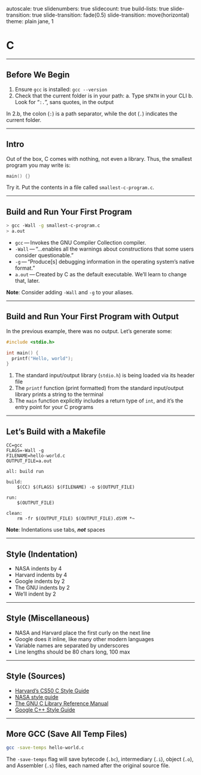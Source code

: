 autoscale: true
slidenumbers: true
slidecount: true
build-lists: true
slide-transition: true
slide-transition: fade(0.5)
slide-transition: move(horizontal)
theme: plain jane, 1

# C

---

## Before We Begin

1. Ensure `gcc` is installed: `gcc --version`
2. Check that the current folder is in your path:
    a. Type `$PATH` in your CLI
    b. Look for “`:.`”, sans quotes, in the output

In 2.b, the colon (`:`) is a path separator, while the dot (`.`) indicates the current folder.

---

## Intro

Out of the box, C comes with nothing, not even a library. Thus, the smallest program you may write is:

```C
main() {}
```

Try it. Put the contents in a file called `smallest-c-program.c`.

---

## Build and Run Your First Program

```bash
> gcc -Wall -g smallest-c-program.c
> a.out
```

* `gcc` — Invokes the GNU Compiler Collection compiler.
* `-Wall` — “…enables all the warnings about constructions that some users consider questionable.”
* `-g` — “Produce[s] debugging information in the operating system’s native format.”
* `a.out` — Created by C as the default executable. We’ll learn to change that, later.

**Note**: Consider adding `-Wall` and `-g` to your aliases.

---

## Build and Run Your First Program with Output

In the previous example, there was no output. Let’s generate some:

```C
#include <stdio.h>

int main() {
  printf("Hello, world");
}
```

1. The standard input/output library (`stdio.h`) is being loaded via its header file
2. The `printf` function (print formatted) from the standard input/output library prints a string to the terminal
3. The `main` function explicitly includes a return type of `int`, and it’s the entry point for your C programs

---

## Let’s Build with a Makefile

```make
CC=gcc
FLAGS=-Wall -g
FILENAME=hello-world.c
OUTPUT_FILE=a.out

all: build run

build:
	$(CC) $(FLAGS) $(FILENAME) -o $(OUTPUT_FILE)

run:
	$(OUTPUT_FILE)

clean:
	rm -fr $(OUTPUT_FILE) $(OUTPUT_FILE).dSYM *~
```

**Note**: Indentations use tabs, **_not_** spaces

---

## Style (Indentation)

* NASA indents by 4
* Harvard indents by 4
* Google indents by 2
* The GNU indents by 2
* We’ll indent by 2

---

## Style (Miscellaneous)

* NASA and Harvard place the first curly on the next line
* Google does it inline, like many other modern languages
* Variable names are separated by underscores
* Line lengths should be 80 chars long, 100 max

---

## Style (Sources)

* [Harvard’s CS50 C Style Guide](https://cs50.readthedocs.io/style/c/)
* [NASA style guide](https://ntrs.nasa.gov/citations/19950022400)
* [The GNU C Library Reference Manual](https://www.gnu.org/prep/standards/html_node/Formatting.html)
* [Google C++ Style Guide](https://google.github.io/styleguide/cppguide.html)

---

## More GCC (Save All Temp Files)

```bash
gcc -save-temps hello-world.c
```

The `-save-temps` flag will save bytecode (`.bc`), intermediary (`.i`), object (`.o`), and Assembler (`.s`) files, each named after the original source file.
